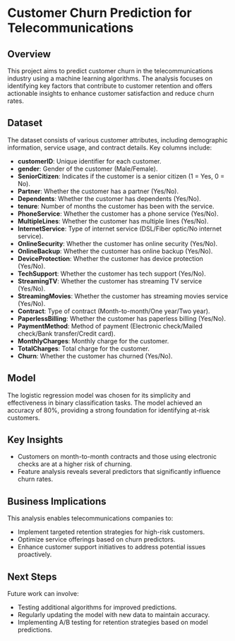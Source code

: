 # Customer Churn Prediction for Telecommunications

## Overview
This project aims to predict customer churn in the telecommunications industry using a machine learning algorithms. The analysis focuses on identifying key factors that contribute to customer retention and offers actionable insights to enhance customer satisfaction and reduce churn rates.

## Dataset
The dataset consists of various customer attributes, including demographic information, service usage, and contract details. Key columns include:

- **customerID**: Unique identifier for each customer.
- **gender**: Gender of the customer (Male/Female).
- **SeniorCitizen**: Indicates if the customer is a senior citizen (1 = Yes, 0 = No).
- **Partner**: Whether the customer has a partner (Yes/No).
- **Dependents**: Whether the customer has dependents (Yes/No).
- **tenure**: Number of months the customer has been with the service.
- **PhoneService**: Whether the customer has a phone service (Yes/No).
- **MultipleLines**: Whether the customer has multiple lines (Yes/No).
- **InternetService**: Type of internet service (DSL/Fiber optic/No internet service).
- **OnlineSecurity**: Whether the customer has online security (Yes/No).
- **OnlineBackup**: Whether the customer has online backup (Yes/No).
- **DeviceProtection**: Whether the customer has device protection (Yes/No).
- **TechSupport**: Whether the customer has tech support (Yes/No).
- **StreamingTV**: Whether the customer has streaming TV service (Yes/No).
- **StreamingMovies**: Whether the customer has streaming movies service (Yes/No).
- **Contract**: Type of contract (Month-to-month/One year/Two year).
- **PaperlessBilling**: Whether the customer has paperless billing (Yes/No).
- **PaymentMethod**: Method of payment (Electronic check/Mailed check/Bank transfer/Credit card).
- **MonthlyCharges**: Monthly charge for the customer.
- **TotalCharges**: Total charge for the customer.
- **Churn**: Whether the customer has churned (Yes/No).

## Model
The logistic regression model was chosen for its simplicity and effectiveness in binary classification tasks. The model achieved an accuracy of 80%, providing a strong foundation for identifying at-risk customers.

## Key Insights
- Customers on month-to-month contracts and those using electronic checks are at a higher risk of churning.
- Feature analysis reveals several predictors that significantly influence churn rates.

## Business Implications
This analysis enables telecommunications companies to:
- Implement targeted retention strategies for high-risk customers.
- Optimize service offerings based on churn predictors.
- Enhance customer support initiatives to address potential issues proactively.

## Next Steps
Future work can involve:
- Testing additional algorithms for improved predictions.
- Regularly updating the model with new data to maintain accuracy.
- Implementing A/B testing for retention strategies based on model predictions.

